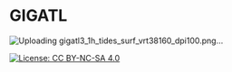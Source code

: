 # GIGATL


![Uploading gigatl3_1h_tides_surf_vrt38160_dpi100.png…]()



[![License: CC BY-NC-SA 4.0](https://img.shields.io/badge/License-CC%20BY--NC--SA%204.0-lightgrey.svg)](http://creativecommons.org/licenses/by-nc-sa/4.0/)
